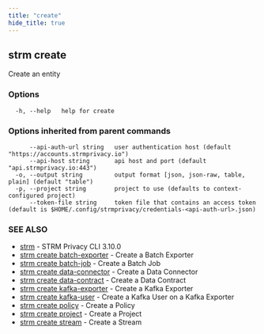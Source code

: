 ```yaml
---
title: "create"
hide_title: true
---
```

## strm create

Create an entity

### Options

```
  -h, --help   help for create
```

### Options inherited from parent commands

```
      --api-auth-url string   user authentication host (default "https://accounts.strmprivacy.io")
      --api-host string       api host and port (default "api.strmprivacy.io:443")
  -o, --output string         output format [json, json-raw, table, plain] (default "table")
  -p, --project string        project to use (defaults to context-configured project)
      --token-file string     token file that contains an access token (default is $HOME/.config/strmprivacy/credentials-<api-auth-url>.json)
```

### SEE ALSO

* [strm](docs/04-reference/01-cli-reference/strm/index.md)	 - STRM Privacy CLI 3.10.0
* [strm create batch-exporter](docs/04-reference/01-cli-reference/strm/create/batch-exporter.md)	 - Create a Batch Exporter
* [strm create batch-job](docs/04-reference/01-cli-reference/strm/create/batch-job.md)	 - Create a Batch Job
* [strm create data-connector](docs/04-reference/01-cli-reference/strm/create/data-connector/index.md)	 - Create a Data Connector
* [strm create data-contract](docs/04-reference/01-cli-reference/strm/create/data-contract.md)	 - Create a Data Contract
* [strm create kafka-exporter](docs/04-reference/01-cli-reference/strm/create/kafka-exporter.md)	 - Create a Kafka Exporter
* [strm create kafka-user](docs/04-reference/01-cli-reference/strm/create/kafka-user.md)	 - Create a Kafka User on a Kafka Exporter
* [strm create policy](docs/04-reference/01-cli-reference/strm/create/policy.md)	 - Create a Policy
* [strm create project](docs/04-reference/01-cli-reference/strm/create/project.md)	 - Create a Project
* [strm create stream](docs/04-reference/01-cli-reference/strm/create/stream.md)	 - Create a Stream

